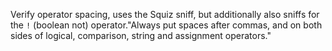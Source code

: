 Verify operator spacing, uses the Squiz sniff, but additionally also sniffs for the `!` (boolean not) operator."Always put spaces after commas, and on both sides of logical, comparison, string and assignment operators."